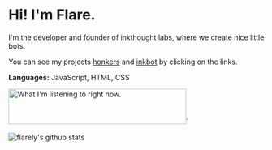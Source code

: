 <h1>Hi! I'm Flare.</h1>

I'm the developer and founder of inkthought labs, where we create nice little bots.

You can see my projects [honkers](https://github.com/inkthought-labs/honkers) and [inkbot](https://github.com/inkthought-labs/inkbot) by clicking on the links.

<b>Languages:</b>
JavaScript, HTML, CSS

<img src="https://nowplaying.aidenwallis.co.uk/5f4c8062ef346c0d0a3db23e" width="350" height="70" alt="What I'm listening to right now.">`
</a>

![flarely's github stats](https://github-readme-stats.vercel.app/api?username=flarely&count_private=true&show_icons=true&theme=dark)
